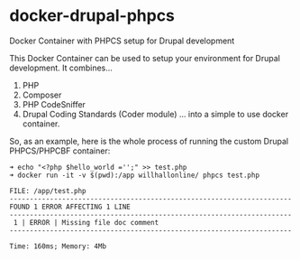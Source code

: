 # docker-drupal-phpcs
Docker Container with PHPCS setup for Drupal development

This Docker Container can be used to setup your environment for Drupal development. It combines...
1. PHP
2. Composer
3. PHP CodeSniffer
4. Drupal Coding Standards (Coder module)
... into a simple to use docker container.

So, as an example, here is the whole process of running the custom Drupal PHPCS/PHPCBF container:

```
➜ echo "<?php $hello_world ='';" >> test.php
➜ docker run -it -v $(pwd):/app willhallonline/ phpcs test.php

FILE: /app/test.php
----------------------------------------------------------------------
FOUND 1 ERROR AFFECTING 1 LINE
----------------------------------------------------------------------
 1 | ERROR | Missing file doc comment
----------------------------------------------------------------------

Time: 160ms; Memory: 4Mb
```
